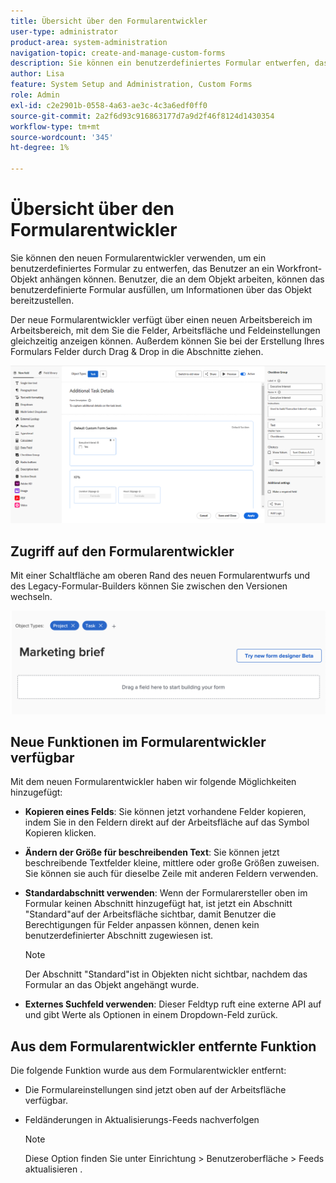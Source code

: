 ```yaml
---
title: Übersicht über den Formularentwickler
user-type: administrator
product-area: system-administration
navigation-topic: create-and-manage-custom-forms
description: Sie können ein benutzerdefiniertes Formular entwerfen, das Benutzer an ein Workfront-Objekt anhängen können. Benutzer, die an dem Objekt arbeiten, können das benutzerdefinierte Formular ausfüllen, um Informationen über das Objekt bereitzustellen.
author: Lisa
feature: System Setup and Administration, Custom Forms
role: Admin
exl-id: c2e2901b-0558-4a63-ae3c-4c3a6edf0ff0
source-git-commit: 2a2f6d93c916863177d7a9d2f46f8124d1430354
workflow-type: tm+mt
source-wordcount: '345'
ht-degree: 1%

---
```


# Übersicht über den Formularentwickler

Sie können den neuen Formularentwickler verwenden, um ein benutzerdefiniertes Formular zu entwerfen, das Benutzer an ein Workfront-Objekt anhängen können. Benutzer, die an dem Objekt arbeiten, können das benutzerdefinierte Formular ausfüllen, um Informationen über das Objekt bereitzustellen.

Der neue Formularentwickler verfügt über einen neuen Arbeitsbereich im Arbeitsbereich, mit dem Sie die Felder, Arbeitsfläche und Feldeinstellungen gleichzeitig anzeigen können. Außerdem können Sie bei der Erstellung Ihres Formulars Felder durch Drag &amp; Drop in die Abschnitte ziehen.

![Beispiel-Formular-Designer](assets/form-designer-example.png)

## Zugriff auf den Formularentwickler

Mit einer Schaltfläche am oberen Rand des neuen Formularentwurfs und des Legacy-Formular-Builders können Sie zwischen den Versionen wechseln.

![Wechsel zum neuen Formularentwickler](assets/switch-views.png)

## Neue Funktionen im Formularentwickler verfügbar

Mit dem neuen Formularentwickler haben wir folgende Möglichkeiten hinzugefügt:

* **Kopieren eines Felds**: Sie können jetzt vorhandene Felder kopieren, indem Sie in den Feldern direkt auf der Arbeitsfläche auf das Symbol Kopieren klicken.

* **Ändern der Größe für beschreibenden Text**: Sie können jetzt beschreibende Textfelder kleine, mittlere oder große Größen zuweisen. Sie können sie auch für dieselbe Zeile mit anderen Feldern verwenden.

* **Standardabschnitt verwenden**: Wenn der Formularersteller oben im Formular keinen Abschnitt hinzugefügt hat, ist jetzt ein Abschnitt &quot;Standard&quot;auf der Arbeitsfläche sichtbar, damit Benutzer die Berechtigungen für Felder anpassen können, denen kein benutzerdefinierter Abschnitt zugewiesen ist.

  >[!NOTE]
  >
  >Der Abschnitt &quot;Standard&quot;ist in Objekten nicht sichtbar, nachdem das Formular an das Objekt angehängt wurde.

* **Externes Suchfeld verwenden**: Dieser Feldtyp ruft eine externe API auf und gibt Werte als Optionen in einem Dropdown-Feld zurück.

## Aus dem Formularentwickler entfernte Funktion

Die folgende Funktion wurde aus dem Formularentwickler entfernt:

* Die Formulareinstellungen sind jetzt oben auf der Arbeitsfläche verfügbar.

* Feldänderungen in Aktualisierungs-Feeds nachverfolgen

  >[!NOTE]
  >
  >Diese Option finden Sie unter Einrichtung > Benutzeroberfläche > Feeds aktualisieren .

